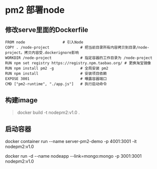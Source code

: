 # pm2 部署node
## 修改serve里面的Dockerfile
```
FROM node                 # 引入Node
COPY . /node-project              # 把当前目录所有内容拷贝到目录/node-project。拷贝内容受.dockerignore影响
WORKDIR /node-project             # 指定容器的工作目录为 /node-project 
RUN npm set registry https://registry.npm.taobao.org/ # 更换淘宝镜像
RUN npm install pm2 -g            # 全局安装 pm2
RUN npm install                   # 安装项目依赖
EXPOSE 3001                       # 曝露容器端口
CMD ["pm2-runtime", "./app.js"]   # 执行启动命令
```
## 构建image
> docker build -t nodepm2:v1.0 .

## 启动容器
docker container run --name server-pm2-demo -p 4001:3001 -it nodepm2:v1.0

<!-- docker run -it -p 3001:3001 –name learn-app –link mongodb:mongoDB nodepm2:v1.0 -->
docker run -d --name nodeapp --link=mongo:mongo -p 3001:3001 nodepm2:v1.0